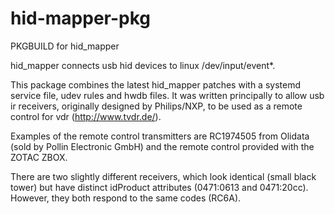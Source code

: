 # hid-mapper-pkg
 PKGBUILD for hid_mapper

hid_mapper connects usb hid devices to linux /dev/input/event*.

This package combines the latest hid_mapper patches with a systemd service
file, udev rules and hwdb files. It was written principally to allow usb ir
receivers, originally designed by Philips/NXP, to be used as a remote control
for vdr (http://www.tvdr.de/).

Examples of the remote control transmitters are RC1974505 from Olidata
(sold by Pollin Electronic GmbH) and the remote control provided with the
ZOTAC ZBOX.

There are two slightly different receivers, which look identical (small
black tower) but have distinct idProduct attributes (0471:0613 and 0471:20cc).
However, they both respond to the same codes (RC6A).
